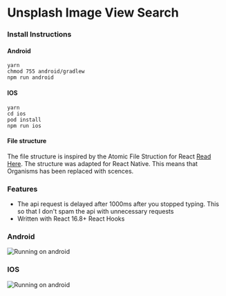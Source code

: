 # Unsplash Image View Search

### Install Instructions

#### Android

    yarn
    chmod 755 android/gradlew
    npm run android

#### IOS

    yarn
    cd ios
    pod install
    npm run ios

#### File structure

The file structure is inspired by the Atomic File Struction for React [Read Here](https://medium.com/@janelle.wg/atomic-design-pattern-how-to-structure-your-react-application-2bb4d9ca5f97).
The structure was adapted for React Native. This means that Organisms has been replaced with scences.

### Features

- The api request is delayed after 1000ms after you stopped typing. This so that I don't spam the api with unnecessary requests
- Written with React 16.8+ React Hooks

### Android

![Running on android](resources/androidGif.gif)

### IOS

![Running on android](resources/iosGif.gif)
